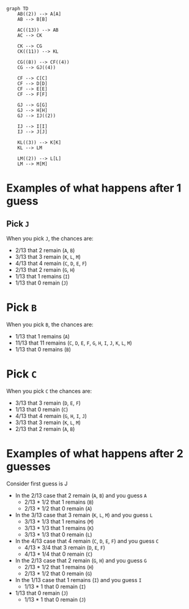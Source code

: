 ```mermaid

graph TD
    AB((2)) --> A[A]
    AB --> B[B]

    AC((13)) --> AB
    AC --> CK

    CK --> CG
    CK((11)) --> KL
    
    CG((8)) --> CF((4))
    CG --> GJ((4))
    
    CF --> C[C]
    CF --> D[D]
    CF --> E[E]
    CF --> F[F]
    
    GJ --> G[G]
    GJ --> H[H]
    GJ --> IJ((2))
    
    IJ --> I[I]
    IJ --> J[J]
    
    KL((3)) --> K[K]
    KL --> LM
    
    LM((2)) --> L[L]
    LM --> M[M]
```

# Examples of what happens after 1 guess

## Pick `J`

When you pick `J`, the chances are:
* 2/13 that 2 remain (`A`, `B`)
* 3/13 that 3 remain (`K`, `L`, `M`)
* 4/13 that 4 remain (`C`, `D`, `E`, `F`)
* 2/13 that 2 remain (`G`, `H`)
* 1/13 that 1 remains (`I`)
* 1/13 that 0 remain (`J`)

# Pick `B`

When you pick `B`, the chances are:
* 1/13 that 1 remains (`A`)
* 11/13 that 11 remains (`C`, `D`, `E`, `F`, `G`, `H`, `I`, `J`, `K`, `L`, `M`)
* 1/13 that 0 remains (`B`)

# Pick `C`

When you pick `C` the chances are:
* 3/13 that 3 remain (`D`, `E`, `F`)
* 1/13 that 0 remain (`C`)
* 4/13 that 4 remain (`G`, `H`, `I`, `J`)
* 3/13 that 3 remain (`K`, `L`, `M`)
* 2/13 that 2 remain (`A`, `B`)

# Examples of what happens after 2 guesses

Consider first guess is J

* In the 2/13 case that 2 remain (`A`, `B`) and you guess `A`
  * 2/13 * 1/2 that 1 remains (`B`)
  * 2/13 * 1/2 that 0 remain (`A`)
* In the 3/13 case that 3 remain (`K`, `L`, `M`) and you guess `L`
  * 3/13 * 1/3 that 1 remains (`M`)
  * 3/13 * 1/3 that 1 remains (`K`)
  * 3/13 * 1/3 that 0 remain (`L`)
* In the 4/13 case that 4 remain (`C`, `D`, `E`, `F`) and you guess `C`
  * 4/13 * 3/4 that 3 remain (`D`, `E`, `F`)
  * 4/13 * 1/4 that 0 remain (`C`)
* In the 2/13 case that 2 remain (`G`, `H`) and you guess `G`
  * 2/13 * 1/2 that 1 remains (`H`)
  * 2/13 * 1/2 that 0 remain (`G`)
* In the 1/13 case that 1 remains (`I`) and you guess `I`
  * 1/13 * 1 that 0 remain (`I`)
* 1/13 that 0 remain (`J`)
  * 1/13 * 1 that 0 remain (`J`)

